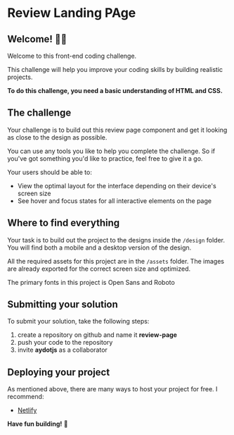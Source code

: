 # Review Landing PAge


## Welcome! 👋😊

Welcome to this front-end coding challenge.

This challenge will help you improve your coding skills by building realistic projects.

**To do this challenge, you need a basic understanding of HTML and CSS.**

## The challenge

Your challenge is to build out this review page component and get it looking as close to the design as possible.

You can use any tools you like to help you complete the challenge. So if you've got something you'd like to practice, feel free to give it a go.


Your users should be able to:

- View the optimal layout for the interface depending on their device's screen size
- See hover and focus states for all interactive elements on the page


## Where to find everything

Your task is to build out the project to the designs inside the `/design` folder. You will find both a mobile and a desktop version of the design. 

All the required assets for this project are in the `/assets` folder. The images are already exported for the correct screen size and optimized.


The primary fonts in this project is Open Sans and Roboto

## Submitting your solution

To submit your solution, take the following steps:
1. create a repository on github and name it **review-page**
2. push your code to the repository
3. invite **aydotjs** as a collaborator



## Deploying your project

As mentioned above, there are many ways to host your project for free. I recommend:

- [Netlify](https://www.netlify.com/)


**Have fun building!** 🚀
